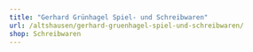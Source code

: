 ```yaml
---
title: "Gerhard Grünhagel Spiel- und Schreibwaren"
url: /altshausen/gerhard-gruenhagel-spiel-und-schreibwaren/
shop: Schreibwaren
---
```

